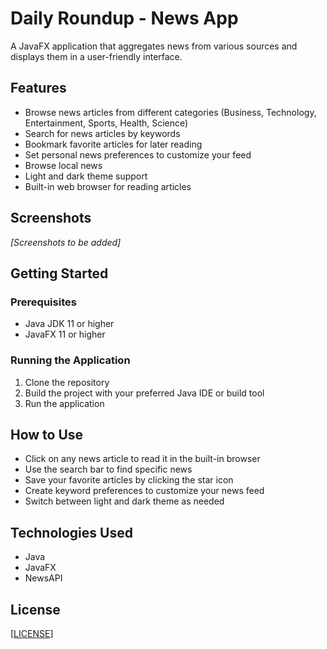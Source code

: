 # Daily Roundup - News App

A JavaFX application that aggregates news from various sources and displays them in a user-friendly interface.

## Features

- Browse news articles from different categories (Business, Technology, Entertainment, Sports, Health, Science)
- Search for news articles by keywords
- Bookmark favorite articles for later reading
- Set personal news preferences to customize your feed
- Browse local news
- Light and dark theme support
- Built-in web browser for reading articles

## Screenshots

*[Screenshots to be added]*

## Getting Started

### Prerequisites

- Java JDK 11 or higher
- JavaFX 11 or higher

### Running the Application

1. Clone the repository
2. Build the project with your preferred Java IDE or build tool
3. Run the application

## How to Use

- Click on any news article to read it in the built-in browser
- Use the search bar to find specific news
- Save your favorite articles by clicking the star icon
- Create keyword preferences to customize your news feed
- Switch between light and dark theme as needed

## Technologies Used

- Java
- JavaFX
- NewsAPI

## License

[[LICENSE](LICENSE)]
